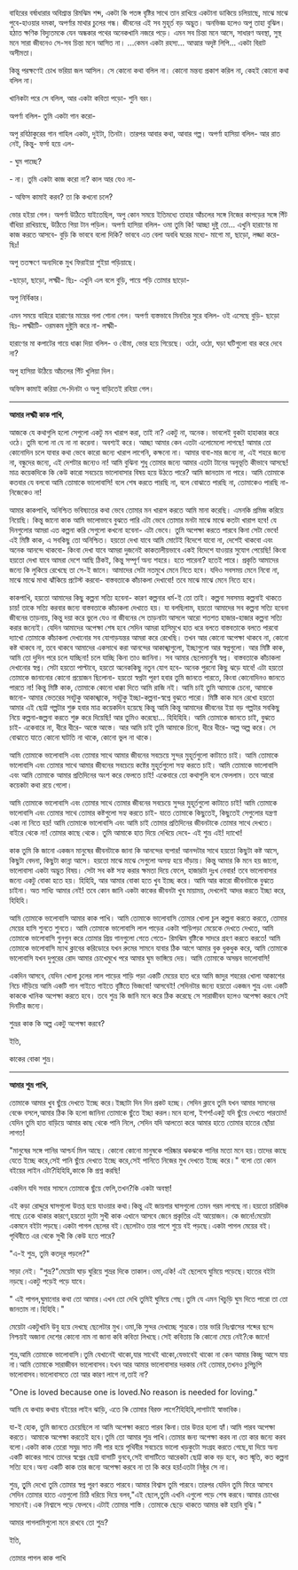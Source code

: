 
বাহিরের বর্ষাধারার অবিশ্রান্ত রিমঝিম শব্দ, একটা কি পতঙ্গ বৃষ্টির সাথে তান রাখিয়ে একটানা ডাকিয়ে চলিয়াছে, মাঝে মাঝে পুবে-হাওয়ার দমকা, অপর্ণার মাথার চুলের গন্ধ। জীবনের এই সব মুহূর্ত বড় অদ্ভুত। অনভিজ্ঞ হলেও অপু তাহা বুঝিল। হঠাত ক্ষণিক বিদ্যুতমকে যেন অন্ধকার পথের অনেকখানি নজরে পড়ে। এমন সব চিন্তা মনে আসে, সাধারণ অবস্থা, সুস্থ মনে সারা জীবনেও সে-সব চিন্তা মনে আসিত না। ...কেমন একটা রহস্য... আত্মার অদৃষ্ট লিপি... একটা বিরাট অসীমতা। 

কিন্তু পরক্ষণেই চোখ ভরিয়া জল আসিল। সে কোনো কথা বলিল না। কোনো মন্তব্য প্রকাশ করিল না, কেহই কোনো কথা বলিল না। 

খানিকটা পরে সে বলিল, আর একটা কবিতা পড়ো- শুনি বরং। 

অপর্ণা বলিল- তুমি একটা গান করো- 

অপু রবিঠাকুরের গান গাহিল একটা, দুইটা, তিনটা। তারপর আবার কথা, আবার গল্প। অপর্ণা হাসিয়া বলিল- আর রাত নেই, কিন্তু- ফর্সা হয়ে এল- 

\- ঘুম পাচ্ছে? 

\- না। তুমি একটা কাজ করো না? কাল আর যেও না- 

\- অফিস কামাই করব? তা কি কখনো চলে? 

ভোর হইয়া গেল। অপর্ণা উঠিতে যাইতেছিল, অপু কোন সময়ে ইতিমধ্যে তাহার আঁচলের সঙ্গে নিজের কাপড়ের সঙ্গে গিঁট বাঁধিয়া রাখিয়াছে, উঠিতে গিয়া টান পড়িল। অপর্ণা হাসিয়া বলিল- ওমা তুমি কি! আচ্ছা দুষ্টু তো... এখুনি হারাণের মা কাজ করতে আসবে- বুড়ি কি ভাববে বলো দিকি? ভাববে এত বেলা অবধি ঘরের মধ্যে- মাগো মা, ছাড়ো, লজ্জা করে- ছিঃ! 

অপু ততক্ষণে অন্যদিকে মুখ ফিরাইয়া শুইয়া পড়িয়াছে। 

\-ছাড়ো, ছাড়ো, লক্ষ্মী- ছিঃ- এখুনি এল বলে বুড়ি, পায়ে পড়ি তোমার ছাড়ো- 

অপু নির্বিকার। 

এমন সময়ে বাহিরে হারাণের মায়ের গলা শোনা গেল। অপর্ণা ব্যস্তভাবে মিনতির সুরে বলিল- ওই এসেছে বুড়ি- ছাড়ো ছিঃ- লক্ষ্মীটি- ওরমকম দুষ্টুমি করে না- লক্ষ্মী- 

হারাণের মা কপাটের গায়ে ধাক্কা দিয়া বলিল- ও বৌমা, ভোর হয়ে গিয়েছে। ওঠো, ওঠো, ঘড়া ঘটিগুলো বার করে দেবে না? 

অপু হাসিয়া উঠিয়ে আঁচলের গিঁট খুলিয়া দিল। 

অফিস কামাই করিয়া সে-দিনটা ও অপু বাড়িতেই রহিয়া গেল।

---

**আমার লক্ষ্মী কাক পাখি,**

আজকে যে কথাগুলি হলো সেগুলো একটু মন খারাপ করা, তাই না? একটু না, অনেক। ভাবলেই বুকটা হাহাকার করে ওঠে। তুমি বলো না যে না না করেনা। অবশ্যই করে। আচ্ছা আমার কেন এতটা এলোমেলো লাগছে! আমার তো কোনোদিন চলে যাবার কথা ভেবে কারো জন্যে খারাপ লাগেনি, কক্ষনো না। আমার বাবা-মার জন্যে না, এই শহরে জন্যে না, বন্ধুদের জন্যে, এই দেশটার জন্যেও না! আমি বুঝিনা শুধু তোমার জন্যে আমার এতটা টানের অনুভূতি কীভাবে আসছে! মাত্র কয়েকদিকে কি কেউ কারো সবচেয়ে ভালোবাসার বিষয় হয়ে উঠতে পারে? আমি জানতাম না পারে। আমি তোমাকে কতবার যে বলবো আমি তোমাকে ভালোবাসি! বলে শেষ করতে পারছি না, বলে বোঝাতে পারছি না, তোমাকেও পারছি না- নিজেকেও না! 

আমার কাকপাখি, অনিশ্চিত ভবিষ্যতের কথা ভেবে তোমার মন খারাপ করতে আমি মানা করেছি। এমনকি প্রমিজ করিয়ে নিয়েছি। কিন্তু জানো কাক আমি ভালোভাবে বুঝতে পারি এটা ভেবে তোমার মনটা মাঝে মাঝে কতটা খারাপ হবে! যে দিনগুলোর আমরা এত কল্পনা করি সেগুলো কখনো হবেনা- এটা ভেবে। তুমি অপেক্ষা করতে পারবে কিনা সেটা ভেবে! এই মিষ্টি কাক, এ সবকিছু তো অনিশ্চিত। হয়তো দেখা যাবে আমি মোটেই বিদেশে যাবো না, দেশেই থাকবো এবং অনেক আনন্দে থাকবো- কিংবা দেখা যাবে আমরা দুজনেই কাকতালীয়ভাবে একই বিদেশে যাওয়ার সুযোগ পেয়েছি! কিংবা হয়তো দেখা যাবে আমরা দেশে আছি ঠিকই, কিন্তু সম্পূর্ণ অন্য শহরে। হতে পারেনা? হতেই পারে। প্রকৃতি আমাদের জন্যে কি লুকিয়ে রেখেছে তা সে-ই জানে। আমাদের সেটা নতমুখে মেনে নিতে হবে। যদিও সবসময় মেনে নিবো না, মাঝে মাঝে মাথা ঝাঁকিয়ে প্রটেস্ট করবো- বাস্তবতাকে কাঁচাকলা দেখাবো! তবে মাঝে মাঝে মেনে নিতে হবে। 

কাকপাখি, হয়তো আমাদের কিছু কল্পনা সত্যি হবেনা- কারণ কল্পনার ধর্ম-ই তো তাই। কল্পনা সবসময় কল্পনাই থাকতে চায়! তাকে সত্যি করবার জন্যে বাস্তবতাকে কাঁচাকলা দেখাতে হয়। যা বলছিলাম, হয়তো আমাদের সব কল্পনা সত্যি হবেনা জীবনের তাড়নায়, কিন্তু দয়া করে ভুলে যেও না জীবনের সে তাড়নাটা আসলে আরো শতশত হাজার-হাজার কল্পনা সত্যি করার জন্যেই। যেদিন আমাদের অপেক্ষা শেষ হবে সেদিন আমরা হাসিমুখে হাত ধরে বলতে বাস্তবতাকে বলতে পারবো দ্যাখো তোমাকে কাঁচাকলা দেখানোর সব যোগাড়যন্তর আমরা করে রেখেছি। তখন আর কোনো অপেক্ষা থাকবে না, কোনো কষ্ট থাকবে না, তবে থাকবে আমাদের একসাথে করা আনন্দের আকাঙ্খাগুলো, ইচ্ছাগুলো আর স্বপ্নগুলো। আর মিষ্টি কাক, আমি তো দুদিন পরে চলে যাচ্ছিনা! চলে যাচ্ছি কিনা তাও জানিনা। সব আমার ছেলেমানুষি স্বপ্ন। বাস্তবতাকে কাঁচাকলা দেখানোর স্বপ্ন। সেটা হয়তো পাল্টাবে, হয়তো অনেককিছু নতুন যোগ হবে- অনেক পুরনো কিছু ঝড়ে যাবে! এটা হয়তো তোমাকে জানানোর কোনো প্রয়োজন ছিলোনা- হয়তো স্বপ্নটা পূরণ হবার তুমি জানতে পারতে, কিংবা কোনোদিনও জানতে পারতে না! কিন্তু মিষ্টি কাক, তোমাকে কোনো ধাক্কা দিতে আমি রাজি নই। আমি চাই তুমি আমাকে চেনো, আমাকে জানো- আমার ভেতরের সবটুকু আকাঙ্খাকে, সবটুকু ইচ্ছা-কল্পনা-স্বপ্নে বুঝতে পারো। মিষ্টি কাক মনে রেখো হয়তো আমার এই ছোট্ট গল্পটার শুরু হবার মাত্র কয়েকদিন হয়েছে কিন্তু আমি কিন্তু আমাদের জীবনের ইয়া বড় গল্পটার সবকিছু নিয়ে কল্পনা-জল্পনা করতে শুরু করে দিয়েছি! আর তুমিও করেছো... হিহিহিহি। আমি তোমাকে জানতে চাই, বুঝতে চাই- একেবারে না, ধীরে ধীরে- আস্তে আস্তে। আর আমি চাই তুমি আমাকে চিনো, ধীরে ধীরে- অল্প অল্প করে। সে বোঝাতে যাতে কোনো ঘাটতি না থাকে, কোনো ভুল না থাকে। 

আমি তোমাকে ভালোবাসি এবং তোমার সাথে আমার জীবনের সবচেয়ে সুন্দর মুহূর্তগুলো কাটাতে চাই। আমি তোমাকে ভালোবাসি এবং তোমার সাথে আমার জীবনের সবচেয়ে কষ্টের মুহূর্তগুলো সহ্য করতে চাই। আমি তোমাকে ভালোবাসি এবং আমি তোমাকে আমার প্রতিদিনের অংশ করে ফেলতে চাই! একেবারে তো কথাগুলি বলে ফেললাম। তবে আরো কয়েকটা কথা রয়ে গেলো। 

আমি তোমাকে ভালোবাসি এবং তোমার সাথে তোমার জীবনের সবচেয়ে সুন্দর মুহূর্তগুলো কাটাতে চাই! আমি তোমাকে ভালোবাসি এবং তোমার সাথে তোমার কষ্টগুলো সহ্য করতে চাই- যাতে তোমাকে কিছুতেই, কিছুতেই সেগুলোর যন্ত্রণা একা না নিতে হয়! আমি তোমাকে ভালোবাসি এবং আমি চাই তোমার প্রতিদিনের জীবনটাকে তোমার সাথে দেখতে। বাইরে থেকে না! তোমার কাছে থেকে। তুমি আমাকে হাত দিয়ে দেখিয়ে দেবে- এই শুভ্র এই! দ্যাখো! 

কাক তুমি কি জানো একজন মানুষের জীবনটাকে জানা কি আনন্দের ব্যপার! আনন্দটার সাথে হয়তো কিছুটা কষ্ট আসে, কিছুটা বেদনা, কিছুটা কান্না আসে। হয়তো মাঝে মাঝে সেগুলো অসহ্য হয়ে দাঁড়ায়। কিন্তু আমার কি মনে হয় জানো, ভালোবাসা একটা অদ্ভুত বিষয়। সেটা সব কষ্ট সহ্য করার ক্ষমতা দিয়ে ফেলে, হাজারটা দুঃখ নেবার! তবে ভালোবাসার জন্যে একটু বোকা হতে হয়। হিহিহি, আর আমার বোকা হতে খুব ইচ্ছে করে। আমি আর কারো জীবনটাকে বুঝতে চাইনা। অত সাধ্যি আমার নেই! তবে কোন জানি একটা কাকের জীবনটা খুব মায়াময়, দেখলেই আদর করতে ইচ্ছা করে, হিহিহি। 

আমি তোমাকে ভালোবাসি আমার কাক পাখি। আমি তোমাকে ভালোবাসি তোমার খোলা চুল কল্পনা করতে করতে, তোমার মেয়ের হাসি শুনতে শুনতে। আমি তোমাকে ভালোবাসি লাল পাড়ের একটা শাড়িপড়া মেয়েকে দেখতে দেখতে, আমি তোমাকে ভালোবাসি গুনগুন করে তোমার প্রিয় গানগুলো গেতে গেতে- রিমঝিম বৃষ্টিকে সাদরে গ্রহণ করতে করতে! আমি তোমাকে ভালোবাসি ম্যাথ ক্লাবের করিডোরে যখন রুমের সামনে যাবার ঠিক আগে আমার বুক ধুকধুক করে, আমি তোমাকে ভালোবাসি যখন দুপুরের রোদ আমার চোখেমুখে পরে আমার ঘুম ভাঙ্গিয়ে দেয়। আমি তোমাকে অসম্ভব ভালোবাসি! 

একদিন আসবে, যেদিন খোলা চুলের লাল পাড়ের শাড়ি পড়া একটি মেয়ের হাত ধরে আমি জাদুর শহরের খোলা আকাশের নিচে দাঁড়িয়ে আমি একটি গান গাইতে গাইতে বৃষ্টিতে ভিজবো! আসবেই! সেদিনটার জন্যে হয়তো একজন শুভ্র এবং একটি কাককে খানিক অপেক্ষা করতে হবে। তবে শুভ্র কি জানি মনে করে ঠিক করেছে সে সারাজীবন হলেও অপেক্ষা করবে সেই দিনটির জন্যে। 

শুভ্রর কাক কি অল্প একটু অপেক্ষা করবে? 

ইতি, 

কাকের বোকা শুভ্র।

---

**আমার শুভ্র পাখি,**

তোমাকে আমার খুব ছুঁয়ে দেখতে ইচ্ছে করে।ইচ্ছাটা দিন দিন প্রকট হচ্ছে। সেদিন ক্লাবে তুমি যখন আমার সামনের বেঞ্চে বসলে,আমার ঠিক কি হলো জানিনা তোমাকে ছুঁতে ইচ্ছা করল।মনে হলো, ইশশ!একটু যদি ছুঁয়ে দেখতে পারতাম!যেদিন তুমি হাত বাড়িয়ে আমার কাছ থেকে পানি নিলে, সেদিন যদি আলতো করে আমার হাতে তোমার হাতের ছোঁয়া লাগত!

"মানুষের সঙ্গে পানির আশ্চর্য মিল আছে। কোনো কোনো মানুষকে পরিষ্কার ঝকঝকে পানির মতো মনে হয়।তাদের কাছে যেতে ইচ্ছে করে,সেই পানি ছুঁয়ে দেখতে ইচ্ছে করে,সেই পানিতে নিজের মুখ দেখতে ইচ্ছে করে।"
বলো তো কোন বইয়ের লাইন এটা?হিহিহি,কাকে কি প্রশ্ন করছি!

একদিন যদি সবার সামনে তোমাকে ছুঁয়ে ফেলি,তখন?কি একটা অবস্থা! 

এই কড়া রোদ্দুরে ঘাসগুলো উত্তপ্ত হয়ে যাওয়ার কথা।কিন্তু এই জায়গার ঘাসগুলো তেমন গরম লাগছে না।হয়তো চারিদিক গাছে ঢেকে থাকার কারণে,হয়তো দুটো সুখী কাক এখানে আসবে জেনে প্রকৃতির এই আয়োজন। কে জানে!মেয়েটা একমনে বইটা পড়ছে।একটা পাগল ছেলের বই।ছেলেটাও তার পাশে শুয়ে বই পড়ছে।একটা পাগল মেয়ের বই।পৃথিবীতে এর থেকে সুখী কি কেউ হতে পারে?

"এ-ই শুভ্র, তুমি কতদূর পড়লে?"

সাড়া নেই।
"শুভ্র?"মেয়েটা ঘাড় ঘুরিয়ে শুভ্রর দিকে তাকাল।ওমা,একি! এই ছেলেযে ঘুমিয়ে পড়েছে।হাতের বইটা নড়ছে।একটু পড়েই পড়ে যাবে।

" এই পাগল,ঘুমানোর কথা তো আমার।এখন তো দেখি তুমিই ঘুমিয়ে গেছ।তুমি যে এমন খিচুড়ি ঘুম দিতে পারো তা তো জানতাম  না।হিহিহি।"

মেয়েটা একটুখানি উবু হয়ে দেখছে ছেলেটার মুখ।ওমা,কি সুন্দর দেখাচ্ছে শুভ্রকে।তার ভারি নিঃশ্বাসের শব্দের ছন্দে নিশ্চয়ই অজানা দেশের কোনো নাম না জানা কবি কবিতা লিখছে।সেই কবিতায় কি কোনো মেয়ে নেই?কে জানে!


শুভ্র,আমি তোমাকে ভালোবাসি।তুমি যেখানেই থাকো,যার সাথেই থাকো,যেভাবেই থাকো না কেন আমার কিচ্ছু আসে যায় না।আমি তোমাকে সারাজীবন ভালোবাসব।যখন আর আমার ভালোবাসার দরকার নেই তোমার,তখনও চুপিচুপি ভালোবাসব।ভালোবাসতে তো আর কারণ লাগে না,তাই না?

"One is loved because one is loved.No reason is needed for loving."

আমি যে কথায় কথায় বইয়ের লাইন ঝাড়ি, এতে কি তোমার বিরক্ত লাগে?হিহিহি,লাগাটাই স্বাভাবিক। 


যা-ই হোক, তুমি জানতে চেয়েছিলে না আমি অপেক্ষা করতে পারব কিনা।তার উত্তর হলো হ্যাঁ।আমি পারব অপেক্ষা করতে। আমাকে অপেক্ষা করতেই হবে।তুমি তো আমার শুভ্র পাখি।তোমার জন্য অপেক্ষা করব না তো কার জন্যে করব বলো।একটা কাক তেরো সমুদ্র সাত নদী পার হয়ে পৃথিবীর সবচেয়ে ভালো খড়কুটো সংগ্রহ করতে গেছে,যা দিয়ে অন্য একটি কাকের সাথে তাদের স্বপ্নের ছোট্ট বাসাটি বুনবে,সেই বাসাটিতে আরেকটা ছোট্ট কাক বড় হবে, কত স্মৃতি, কত কল্পনা সত্যি হবে।অন্য একটি কাক তার জন্যে অপেক্ষা করবে না তা কি করে হয়!এতটা নিষ্ঠুর সে না।

শুভ্র, তুৃমি দেখো তুমি তোমার স্বপ্ন পূরণ করতে পারবে।আমার বিশ্বাস তুমি পারবে।তারপর যেদিন তুমি ফিরে আসবে সেদিন তোমার হাতে এত্তগুলো চিঠি ধরিয়ে দিয়ে বলব,"এই ছেলে,তুমি এখনি এগুলো পড়ে শেষ করবে।আমার চোখের সামনেই।এক নিশ্বাসে পড়ে ফেলবে।এটাই তোমার শাস্তি। তোমাকে ছেড়ে থাকতে আমার কষ্ট হয়নি বুঝি।"


আমার পাগলামিগুলো মনে রাখবে তো শুভ্র? 

ইতি,

তোমার পাগল কাক পাখি

